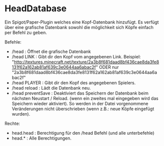 # HeadDatabase
Ein Spigot/Paper-Plugin welches eine Kopf-Datenbank hinzufügt. Es verfügt über eine grafische Datenbank sowohl die möglichkeit sich Köpfe einfach per Befehl zu geben.

Befehle:
 - /head : Öffnet die grafische Datenbank
 - /head LINK <Link> : Gibt dir den Kopf vom angegebenen Link. Beispiel: "http://textures.minecraft.net/texture/2a3b8f681daad8bf436cae8da3fe8131f62a162ab81af639c3e0644aa6abac2f" ODER nur "2a3b8f681daad8bf436cae8da3fe8131f62a162ab81af639c3e0644aa6abac2f"
 - /head PLAYER <Spielername> : Gibt dir den Kopf des angegebenen Spielers.
 - /head reload : Lädt die Datenbank neu.
 - /head preventSave : Deaktiviert das Speichern der Datenbank beim nächsten Neustart / Reload. (wenn ein zweites mal eingegeben wird das Speichern wieder aktiviert). So werden in der Datei vorgenommene Veränderungen nicht überschrieben (wenn z.B.: neue Köpfe eingefügt wurden).

Rechte:
 - head.head : Berechtigung für den /head Befehl (und alle unterbefehle)
 - head.* : Alle Berechtigungen.
